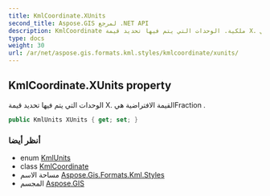 ```yaml
---
title: KmlCoordinate.XUnits
second_title: Aspose.GIS لمرجع .NET API
description: KmlCoordinate ملكية. الوحدات التي يتم فيها تحديد قيمة X. القيمة الافتراضية هيFraction .
type: docs
weight: 30
url: /ar/net/aspose.gis.formats.kml.styles/kmlcoordinate/xunits/
---
```

## KmlCoordinate.XUnits property

الوحدات التي يتم فيها تحديد قيمة X. القيمة الافتراضية هيFraction .

```csharp
public KmlUnits XUnits { get; set; }
```

### أنظر أيضا

* enum [KmlUnits](../../kmlunits/)
* class [KmlCoordinate](../)
* مساحة الاسم [Aspose.Gis.Formats.Kml.Styles](../../kmlcoordinate/)
* المجسم [Aspose.GIS](../../../)


